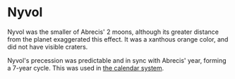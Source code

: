 # Nyvol

Nyvol was the smaller of Abrecis' 2 moons, although its greater distance from the planet exaggerated this effect. It was a xanthous orange color, and did not have visible craters.

Nyvol's precession was predictable and in sync with Abrecis' year, forming a 7-year cycle. This was used in [the calendar system](../calendar.md#lunar-cycles).